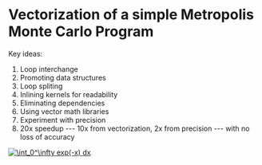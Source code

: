
# Vectorization of a simple Metropolis Monte Carlo Program

Key ideas:
1.  Loop interchange
1.  Promoting data structures
1.  Loop spliting
1.  Inlining kernels for readability
1.  Eliminating dependencies
1.  Using vector math libraries
1.  Experiment with precision
1.  20x speedup --- 10x from vectorization, 2x from precision --- with no loss of accuracy

<a href="https://www.codecogs.com/eqnedit.php?latex=\int_0^\infty&space;exp(-x)&space;dx" target="_blank"><img src="https://latex.codecogs.com/gif.latex?\int_0^\infty&space;exp(-x)&space;dx" title="\int_0^\infty exp(-x) dx" /></a>




